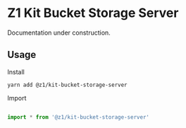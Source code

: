 # Z1 Kit Bucket Storage Server

Documentation under construction.

## Usage

Install

```
yarn add @z1/kit-bucket-storage-server
```

Import

```JavaScript

import * from '@z1/kit-bucket-storage-server'

```

